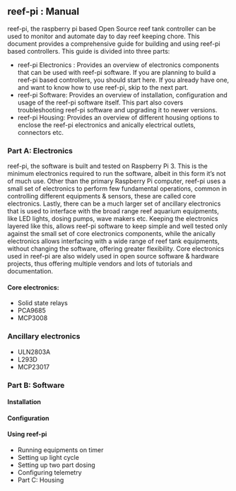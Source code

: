 ## reef-pi : Manual

reef-pi, the raspberry pi based Open Source reef tank controller can be used to monitor and automate day to day reef keeping chore. This document provides a comprehensive guide for building and using reef-pi based controllers. This guide is divided into three parts:

- reef-pi Electronics : Provides an overview of electronics components that can be used with reef-pi software. If you are planning to build a reef-pi based controllers, you should start here. If you already have one, and want to know how to use reef-pi, skip to the next part.
- reef-pi Software: Provides an overview of installation, configuration and usage of the reef-pi software itself. This part also covers troubleshooting reef-pi software and upgrading it to newer versions.
- reef-pi Housing: Provides an overview of different housing options to enclose the reef-pi electronics and anically electrical outlets, connectors etc.
 
### Part A: Electronics

reef-pi, the software is built and tested on Raspberry Pi 3. This is the minimum electronics required to run the software, albeit in this form it’s not of much use. Other than the primary Raspberry Pi computer, reef-pi uses a small set of electronics to perform few fundamental operations, common in controlling different equipments & sensors, these are called core electronics. Lastly, there can be a much larger set of ancillary electronics that is used to interface with the broad range reef aquarium equipments, like LED lights, dosing pumps, wave makers etc. Keeping the electronics layered like this, allows reef-pi software to keep simple and well tested only against the small set of core electronics components, while the anically electronics allows interfacing with a wide range of reef tank equipments, without changing the software, offering greater flexibility. Core electronics used in reef-pi are also widely used in open source software & hardware projects, thus offering multiple vendors and lots of tutorials and documentation.
 
#### Core electronics: 

- Solid state relays
- PCA9685
- MCP3008

### Ancillary electronics

- ULN2803A
- L293D
- MCP23017

### Part B: Software

#### Installation

#### Configuration

#### Using reef-pi

- Running equipments on timer
- Setting up light cycle
- Setting up two part dosing
- Configuring telemetry
- Part C: Housing
